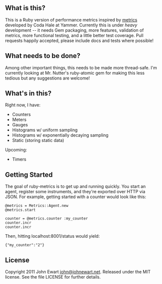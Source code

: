 
## What is this?

This is a Ruby version of performance metrics inspired by [metrics][metrics] developed by Coda Hale at Yammer. Currently this is under *heavy* development -- it needs Gem packaging, more features, validation of metrics, more functional testing, and a little better test coverage. Pull requests happily accepted, please include docs and tests where possible!

## What needs to be done?

Among other important things, this needs to be made more thread-safe. I'm currently looking at Mr. Nutter's ruby-atomic gem for making this less tedious but any suggestions are welcome!

## What's in this?

Right now, I have:

* Counters
* Meters
* Gauges
* Histograms w/ uniform sampling
* Histograms w/ exponentially decaying sampling
* Static (storing static data)
 
Upcoming:

* Timers 

## Getting Started

The goal of ruby-metrics is to get up and running quickly. You start an agent, register some instruments, and they're exported over HTTP via JSON. For example, getting started with a counter would look like this:

    @metrics = Metrics::Agent.new
    @metrics.start

    counter = @metrics.counter :my_counter
    counter.incr
    counter.incr

Then, hitting localhost:8001/status would yield:

    {"my_counter":"2"}


[metrics]: https://github.com/codahale/metrics

## License

Copyright 2011 John Ewart <john@johnewart.net>. Released under the MIT license. See the file LICENSE for further details.
